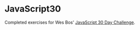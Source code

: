 # JavaScript30

Completed exercises for Wes Bos' [JavaScript 30 Day Challenge](https://JavaScript30.com).